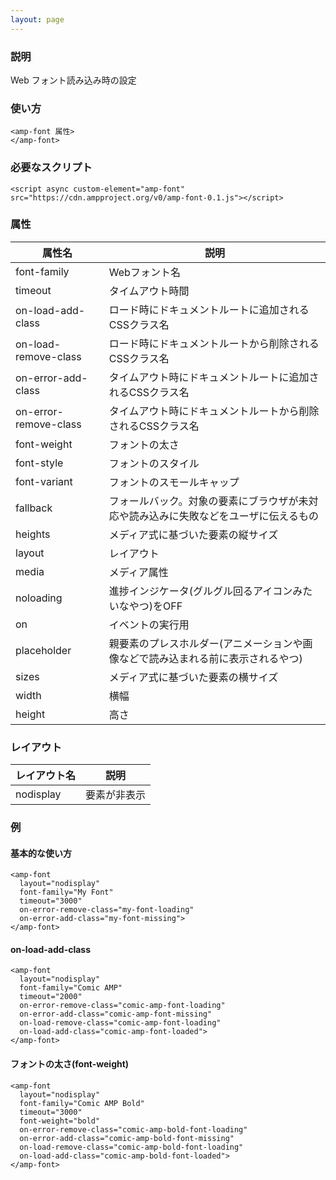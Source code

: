 ```yaml
---
layout: page
---
```


### 説明

Web フォント読み込み時の設定

### 使い方

    <amp-font 属性>
    </amp-font>

### 必要なスクリプト

    <script async custom-element="amp-font" src="https://cdn.ampproject.org/v0/amp-font-0.1.js"></script>

### 属性

| 属性名                | 説明                                                   |
|-----------------------|--------------------------------------------------------|
| font-family           | Webフォント名                                              |
| timeout               | タイムアウト時間                                             |
| on-load-add-class     | ロード時にドキュメントルートに追加されるCSSクラス名                        |
| on-load-remove-class  | ロード時にドキュメントルートから削除されるCSSクラス名                       |
| on-error-add-class    | タイムアウト時にドキュメントルートに追加されるCSSクラス名                     |
| on-error-remove-class | タイムアウト時にドキュメントルートから削除されるCSSクラス名                    |
| font-weight           | フォントの太さ                                               |
| font-style            | フォントのスタイル                                              |
| font-variant          | フォントのスモールキャップ                                          |
| fallback              | フォールバック。対象の要素にブラウザが未対応や読み込みに失敗などをユーザに伝えるもの |
| heights               | メディア式に基づいた要素の縦サイズ                                 |
| layout                | レイアウト                                                  |
| media                 | メディア属性                                               |
| noloading             | 進捗インジケータ(グルグル回るアイコンみたいなやつ)をOFF                      |
| on                    | イベントの実行用                                            |
| placeholder           | 親要素のプレスホルダー(アニメーションや画像などで読み込まれる前に表示されるやつ)    |
| sizes                 | メディア式に基づいた要素の横サイズ                                 |
| width                 | 横幅                                                   |
| height                | 高さ                                                    |

### レイアウト

| レイアウト名   | 説明        |
|-----------|-----------|
| nodisplay | 要素が非表示 |

### 例

#### 基本的な使い方

    <amp-font
      layout="nodisplay"
      font-family="My Font"
      timeout="3000"
      on-error-remove-class="my-font-loading"
      on-error-add-class="my-font-missing">
    </amp-font>

#### on-load-add-class

    <amp-font
      layout="nodisplay"
      font-family="Comic AMP"
      timeout="2000"
      on-error-remove-class="comic-amp-font-loading"
      on-error-add-class="comic-amp-font-missing"
      on-load-remove-class="comic-amp-font-loading"
      on-load-add-class="comic-amp-font-loaded">
    </amp-font>

#### フォントの太さ(font-weight)

    <amp-font
      layout="nodisplay"
      font-family="Comic AMP Bold"
      timeout="3000"
      font-weight="bold"
      on-error-remove-class="comic-amp-bold-font-loading"
      on-error-add-class="comic-amp-bold-font-missing"
      on-load-remove-class="comic-amp-bold-font-loading"
      on-load-add-class="comic-amp-bold-font-loaded">
    </amp-font>
